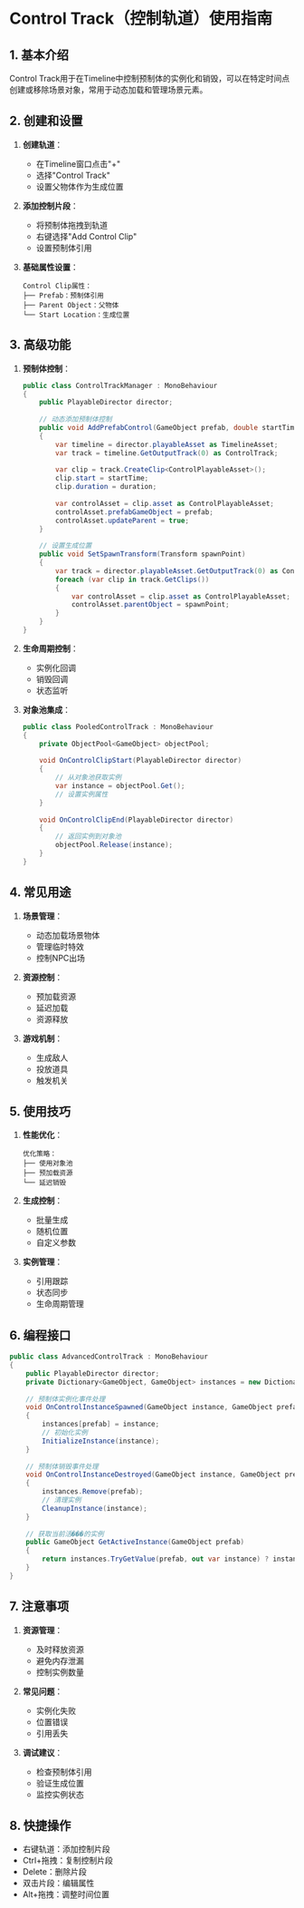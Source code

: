 # Control Track（控制轨道）使用指南

## 1. 基本介绍
Control Track用于在Timeline中控制预制体的实例化和销毁，可以在特定时间点创建或移除场景对象，常用于动态加载和管理场景元素。

## 2. 创建和设置
1. **创建轨道**：
   - 在Timeline窗口点击"+"
   - 选择"Control Track"
   - 设置父物体作为生成位置

2. **添加控制片段**：
   - 将预制体拖拽到轨道
   - 右键选择"Add Control Clip"
   - 设置预制体引用

3. **基础属性设置**：
   ```
   Control Clip属性：
   ├── Prefab：预制体引用
   ├── Parent Object：父物体
   └── Start Location：生成位置
   ```

## 3. 高级功能
1. **预制体控制**：
   ```csharp
   public class ControlTrackManager : MonoBehaviour
   {
       public PlayableDirector director;
       
       // 动态添加预制体控制
       public void AddPrefabControl(GameObject prefab, double startTime, double duration)
       {
           var timeline = director.playableAsset as TimelineAsset;
           var track = timeline.GetOutputTrack(0) as ControlTrack;
           
           var clip = track.CreateClip<ControlPlayableAsset>();
           clip.start = startTime;
           clip.duration = duration;
           
           var controlAsset = clip.asset as ControlPlayableAsset;
           controlAsset.prefabGameObject = prefab;
           controlAsset.updateParent = true;
       }
       
       // 设置生成位置
       public void SetSpawnTransform(Transform spawnPoint)
       {
           var track = director.playableAsset.GetOutputTrack(0) as ControlTrack;
           foreach (var clip in track.GetClips())
           {
               var controlAsset = clip.asset as ControlPlayableAsset;
               controlAsset.parentObject = spawnPoint;
           }
       }
   }
   ```

2. **生命周期控制**：
   - 实例化回调
   - 销毁回调
   - 状态监听

3. **对象池集成**：
   ```csharp
   public class PooledControlTrack : MonoBehaviour
   {
       private ObjectPool<GameObject> objectPool;
       
       void OnControlClipStart(PlayableDirector director)
       {
           // 从对象池获取实例
           var instance = objectPool.Get();
           // 设置实例属性
       }
       
       void OnControlClipEnd(PlayableDirector director)
       {
           // 返回实例到对象池
           objectPool.Release(instance);
       }
   }
   ```

## 4. 常见用途
1. **场景管理**：
   - 动态加载场景物体
   - 管理临时特效
   - 控制NPC出场

2. **资源控制**：
   - 预加载资源
   - 延迟加载
   - 资源释放

3. **游戏机制**：
   - 生成敌人
   - 投放道具
   - 触发机关

## 5. 使用技巧
1. **性能优化**：
   ```
   优化策略：
   ├── 使用对象池
   ├── 预加载资源
   └── 延迟销毁
   ```

2. **生成控制**：
   - 批量生成
   - 随机位置
   - 自定义参数

3. **实例管理**：
   - 引用跟踪
   - 状态同步
   - 生命周期管理

## 6. 编程接口
```csharp
public class AdvancedControlTrack : MonoBehaviour
{
    public PlayableDirector director;
    private Dictionary<GameObject, GameObject> instances = new Dictionary<GameObject, GameObject>();
    
    // 预制体实例化事件处理
    void OnControlInstanceSpawned(GameObject instance, GameObject prefab)
    {
        instances[prefab] = instance;
        // 初始化实例
        InitializeInstance(instance);
    }
    
    // 预制体销毁事件处理
    void OnControlInstanceDestroyed(GameObject instance, GameObject prefab)
    {
        instances.Remove(prefab);
        // 清理实例
        CleanupInstance(instance);
    }
    
    // 获取当前活���的实例
    public GameObject GetActiveInstance(GameObject prefab)
    {
        return instances.TryGetValue(prefab, out var instance) ? instance : null;
    }
}
```

## 7. 注意事项
1. **资源管理**：
   - 及时释放资源
   - 避免内存泄漏
   - 控制实例数量

2. **常见问题**：
   - 实例化失败
   - 位置错误
   - 引用丢失

3. **调试建议**：
   - 检查预制体引用
   - 验证生成位置
   - 监控实例状态

## 8. 快捷操作
- 右键轨道：添加控制片段
- Ctrl+拖拽：复制控制片段
- Delete：删除片段
- 双击片段：编辑属性
- Alt+拖拽：调整时间位置 